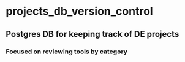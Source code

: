 # projects_db_version_control

## Postgres DB for keeping track of DE projects
### Focused on reviewing tools by category

